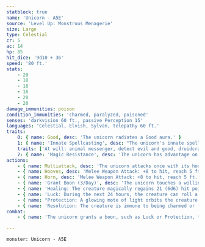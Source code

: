 ```yaml
---
statblock: true
name: 'Unicorn - A5E'
source: 'Level Up: Monstrous Menagerie'
size: Large
type: Celestial
cr: 5
ac: 14
hp: 85
hit_dice: '9d10 + 36'
speed: '80 ft.'
stats:
    - 20
    - 18
    - 18
    - 16
    - 20
    - 20
damage_immunities: poison
condition_immunities: 'charmed, paralyzed, poisoned'
senses: 'darkvision 60 ft., passive Perception 15'
languages: 'Celestial, Elvish, Sylvan, telepathy 60 ft.'
traits:
    0: { name: Good, desc: 'The unicorn radiates a Good aura.' }
    1: { name: 'Innate Spellcasting', desc: "The unicorn's innate spellcasting ability is Charisma (spell save DC 16). It can innately cast the following spells, requiring no material components:" }
    traits: ['At will: animal messenger, detect evil and good, druidcraft, pass without trace, scrying (locations within its domain only)', '1/day: calm emotions, dispel evil and good, teleport (between locations within its domain only)']
    2: { name: 'Magic Resistance', desc: 'The unicorn has advantage on saving throws against spells and magical effects.' }
actions:
    - { name: Multiattack, desc: 'The unicorn attacks once with its hooves and once with its horn.' }
    - { name: Hooves, desc: 'Melee Weapon Attack: +8 to hit, reach 5 ft., one target. Hit: 9 (1d8 + 5) bludgeoning damage.' }
    - { name: Horn, desc: 'Melee Weapon Attack: +8 to hit, reach 5 ft., one target. Hit: 9 (1d8 + 5) piercing damage plus 10 (3d6) radiant damage. If the target is a creature and the unicorn moves at least 20 feet straight towards the target before the attack, the target takes an extra 9 (2d8) bludgeoning damage and makes a DC 16 Strength saving throw, falling prone on a failure.' }
    - { name: 'Grant Boon (3/Day)', desc: 'The unicorn touches a willing creature, including itself, with its horn and grants one of the following boons:' }
    - { name: 'Healing: The creature magically regains 21 (6d6) hit points', desc: 'It is cured of all diseases, and poisons affecting it are neutralized.' }
    - { name: 'Luck: During the next 24 hours, the creature can roll a d12 and add the result to one ability check, attack roll, or saving throw after seeing the result', desc: '' }
    - { name: "Protection: A glowing mote of light orbits the creature's head", desc: 'The mote lasts 24 hours. When the creature fails a saving throw, it can use its reaction to expend the mote and succeed on the saving throw.' }
    - { name: 'Resolution: The creature is immune to being charmed or frightened for 24 hours', desc: '' }
combat:
    - { name: 'The unicorn grants a boon, such as Luck or Protection, to itself or an ally before battle', desc: 'It charges into melee combat and fights with its hooves and horn. When it or an ally is seriously injured, it grants a Healing boon. If brought to the brink of defeat within its domain, it uses Teleport to escape with allies to safety.' }

---
```

```statblock
monster: Unicorn - A5E
```
